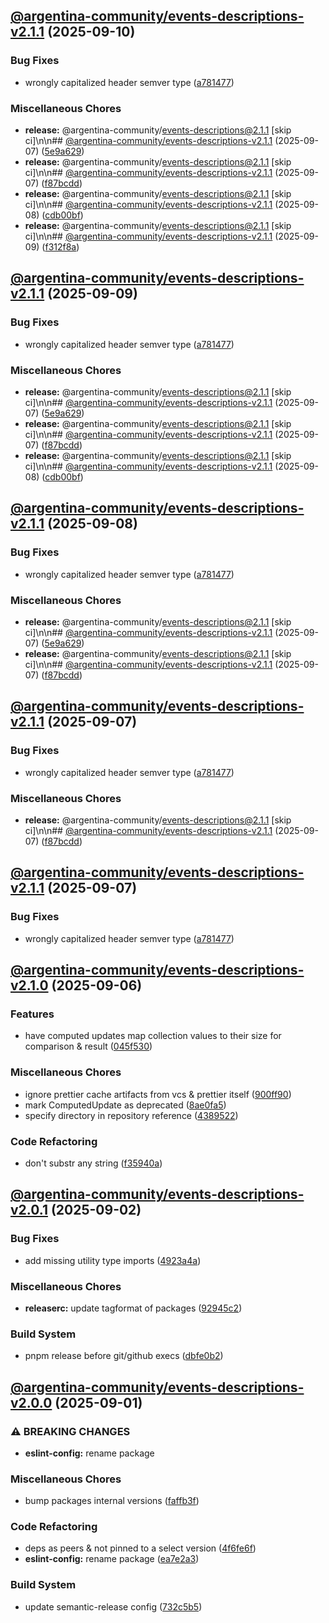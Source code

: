 ## [@argentina-community/events-descriptions-v2.1.1](https://github.com/0xar-ds/public/compare/@argentina-community/events-descriptions@2.1.0...@argentina-community/events-descriptions@2.1.1) (2025-09-10)

### Bug Fixes

* wrongly capitalized header semver type ([a781477](https://github.com/0xar-ds/public/commit/a781477b36faab8ca285b9bfd474033ba65738e0))

### Miscellaneous Chores

* **release:** @argentina-community/events-descriptions@2.1.1 [skip ci]\n\n## [@argentina-community/events-descriptions-v2.1.1](https://github.com/0xar-ds/public/compare/@argentina-community/events-descriptions@2.1.0...@argentina-community/events-descriptions@2.1.1) (2025-09-07) ([5e9a629](https://github.com/0xar-ds/public/commit/5e9a629c85c4702d10756a5e8347b38c2da5515b))
* **release:** @argentina-community/events-descriptions@2.1.1 [skip ci]\n\n## [@argentina-community/events-descriptions-v2.1.1](https://github.com/0xar-ds/public/compare/@argentina-community/events-descriptions@2.1.0...@argentina-community/events-descriptions@2.1.1) (2025-09-07) ([f87bcdd](https://github.com/0xar-ds/public/commit/f87bcddec1c9f2bfb2088a65abf4d8dcd525186f))
* **release:** @argentina-community/events-descriptions@2.1.1 [skip ci]\n\n## [@argentina-community/events-descriptions-v2.1.1](https://github.com/0xar-ds/public/compare/@argentina-community/events-descriptions@2.1.0...@argentina-community/events-descriptions@2.1.1) (2025-09-08) ([cdb00bf](https://github.com/0xar-ds/public/commit/cdb00bf6294e38a74ac09649ce4dbf4e39f8328f))
* **release:** @argentina-community/events-descriptions@2.1.1 [skip ci]\n\n## [@argentina-community/events-descriptions-v2.1.1](https://github.com/0xar-ds/public/compare/@argentina-community/events-descriptions@2.1.0...@argentina-community/events-descriptions@2.1.1) (2025-09-09) ([f312f8a](https://github.com/0xar-ds/public/commit/f312f8aedda1bfe72eac2748c7905f9b0471ba0b))

## [@argentina-community/events-descriptions-v2.1.1](https://github.com/0xar-ds/public/compare/@argentina-community/events-descriptions@2.1.0...@argentina-community/events-descriptions@2.1.1) (2025-09-09)

### Bug Fixes

* wrongly capitalized header semver type ([a781477](https://github.com/0xar-ds/public/commit/a781477b36faab8ca285b9bfd474033ba65738e0))

### Miscellaneous Chores

* **release:** @argentina-community/events-descriptions@2.1.1 [skip ci]\n\n## [@argentina-community/events-descriptions-v2.1.1](https://github.com/0xar-ds/public/compare/@argentina-community/events-descriptions@2.1.0...@argentina-community/events-descriptions@2.1.1) (2025-09-07) ([5e9a629](https://github.com/0xar-ds/public/commit/5e9a629c85c4702d10756a5e8347b38c2da5515b))
* **release:** @argentina-community/events-descriptions@2.1.1 [skip ci]\n\n## [@argentina-community/events-descriptions-v2.1.1](https://github.com/0xar-ds/public/compare/@argentina-community/events-descriptions@2.1.0...@argentina-community/events-descriptions@2.1.1) (2025-09-07) ([f87bcdd](https://github.com/0xar-ds/public/commit/f87bcddec1c9f2bfb2088a65abf4d8dcd525186f))
* **release:** @argentina-community/events-descriptions@2.1.1 [skip ci]\n\n## [@argentina-community/events-descriptions-v2.1.1](https://github.com/0xar-ds/public/compare/@argentina-community/events-descriptions@2.1.0...@argentina-community/events-descriptions@2.1.1) (2025-09-08) ([cdb00bf](https://github.com/0xar-ds/public/commit/cdb00bf6294e38a74ac09649ce4dbf4e39f8328f))

## [@argentina-community/events-descriptions-v2.1.1](https://github.com/0xar-ds/public/compare/@argentina-community/events-descriptions@2.1.0...@argentina-community/events-descriptions@2.1.1) (2025-09-08)

### Bug Fixes

* wrongly capitalized header semver type ([a781477](https://github.com/0xar-ds/public/commit/a781477b36faab8ca285b9bfd474033ba65738e0))

### Miscellaneous Chores

* **release:** @argentina-community/events-descriptions@2.1.1 [skip ci]\n\n## [@argentina-community/events-descriptions-v2.1.1](https://github.com/0xar-ds/public/compare/@argentina-community/events-descriptions@2.1.0...@argentina-community/events-descriptions@2.1.1) (2025-09-07) ([5e9a629](https://github.com/0xar-ds/public/commit/5e9a629c85c4702d10756a5e8347b38c2da5515b))
* **release:** @argentina-community/events-descriptions@2.1.1 [skip ci]\n\n## [@argentina-community/events-descriptions-v2.1.1](https://github.com/0xar-ds/public/compare/@argentina-community/events-descriptions@2.1.0...@argentina-community/events-descriptions@2.1.1) (2025-09-07) ([f87bcdd](https://github.com/0xar-ds/public/commit/f87bcddec1c9f2bfb2088a65abf4d8dcd525186f))

## [@argentina-community/events-descriptions-v2.1.1](https://github.com/0xar-ds/public/compare/@argentina-community/events-descriptions@2.1.0...@argentina-community/events-descriptions@2.1.1) (2025-09-07)

### Bug Fixes

* wrongly capitalized header semver type ([a781477](https://github.com/0xar-ds/public/commit/a781477b36faab8ca285b9bfd474033ba65738e0))

### Miscellaneous Chores

* **release:** @argentina-community/events-descriptions@2.1.1 [skip ci]\n\n## [@argentina-community/events-descriptions-v2.1.1](https://github.com/0xar-ds/public/compare/@argentina-community/events-descriptions@2.1.0...@argentina-community/events-descriptions@2.1.1) (2025-09-07) ([f87bcdd](https://github.com/0xar-ds/public/commit/f87bcddec1c9f2bfb2088a65abf4d8dcd525186f))

## [@argentina-community/events-descriptions-v2.1.1](https://github.com/0xar-ds/public/compare/@argentina-community/events-descriptions@2.1.0...@argentina-community/events-descriptions@2.1.1) (2025-09-07)

### Bug Fixes

* wrongly capitalized header semver type ([a781477](https://github.com/0xar-ds/public/commit/a781477b36faab8ca285b9bfd474033ba65738e0))

## [@argentina-community/events-descriptions-v2.1.0](https://github.com/0xar-ds/public/compare/@argentina-community/events-descriptions@2.0.1...@argentina-community/events-descriptions@2.1.0) (2025-09-06)

### Features

* have computed updates map collection values to their size for comparison & result ([045f530](https://github.com/0xar-ds/public/commit/045f530b0b956e1fbd46255f474f76c2c89cc658))

### Miscellaneous Chores

* ignore prettier cache artifacts from vcs & prettier itself ([900ff90](https://github.com/0xar-ds/public/commit/900ff90ae53605ea67b5a131b687e412ef4a5de4))
* mark ComputedUpdate as deprecated ([8ae0fa5](https://github.com/0xar-ds/public/commit/8ae0fa5de858356caf7f67218837998f21d695bd))
* specify directory in repository reference ([4389522](https://github.com/0xar-ds/public/commit/4389522416fb9676c9409cd560a8b70926fa51ff))

### Code Refactoring

* don't substr any string ([f35940a](https://github.com/0xar-ds/public/commit/f35940a501647bf8270db2116c6abdd20c3e4b7b))

## [@argentina-community/events-descriptions-v2.0.1](https://github.com/0xar-ds/public/compare/@argentina-community/events-descriptions@2.0.0...@argentina-community/events-descriptions@2.0.1) (2025-09-02)

### Bug Fixes

* add missing utility type imports ([4923a4a](https://github.com/0xar-ds/public/commit/4923a4a4aee831fad05fcc59d9e95bae3919ed10))

### Miscellaneous Chores

* **releaserc:** update tagformat of packages ([92945c2](https://github.com/0xar-ds/public/commit/92945c2c7441b1c091f195c8ebcb01920efc05e8))

### Build System

* pnpm release before git/github execs ([dbfe0b2](https://github.com/0xar-ds/public/commit/dbfe0b2f2fabedfd975c091c35785faaed884db1))

## [@argentina-community/events-descriptions-v2.0.0](https://github.com/0xar-ds/public/compare/libs.events-descriptions-v1.1.0...libs.events-descriptions-v2.0.0) (2025-09-01)

### ⚠ BREAKING CHANGES

- **eslint-config:** rename package

### Miscellaneous Chores

- bump packages internal versions ([faffb3f](https://github.com/0xar-ds/public/commit/faffb3f9152479b534c7cabaa924211101007832))

### Code Refactoring

- deps as peers & not pinned to a select version ([4f6fe6f](https://github.com/0xar-ds/public/commit/4f6fe6f14f2db9bd5ed2942c99bec4ad1ec50b21))
- **eslint-config:** rename package ([ea7e2a3](https://github.com/0xar-ds/public/commit/ea7e2a36236794cd6670ea0b4560ceec91dea8d4))

### Build System

- update semantic-release config ([732c5b5](https://github.com/0xar-ds/public/commit/732c5b5f8b0894569b945d8d80b5058d9efc4aa5))
